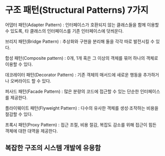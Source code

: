 

# 구조 패턴(Structural Patterns) 7가지

어댑터 패턴(Adapter Pattern)
: 인터페이스가 호환되지 않는 클래스들을 함께 이용할 수 있도록, 타 클래스의 인터페이스를 기존 인터페이스에 덧씌운다.

브리지 패턴(Bridge Pattern)
: 추상화와 구현을 분리해 둘을 각각 따로 발전시킬 수 있다.

합성 패턴(Composite pattern)
: 0개, 1개 혹은 그 이상의 객체를 묶어 하나의 객체로 이용할 수 있다.

데코레이터 패턴(Decorator Pattern)
: 기존 객체의 매서드에 새로운 행동을 추가하거나 오버라이드 할 수 있다.

퍼사드 패턴(Facade Pattern)
: 많은 분량의 코드에 접근할 수 있는 단순한 인터페이스를 제공한다.

플라이웨이트 패턴(Flyweight Pattern)
: 다수의 유사한 객체를 생성·조작하는 비용을 절감할 수 있다.

프록시 패턴(Proxy Pattern)
: 접근 조절, 비용 절감, 복잡도 감소를 위해 접근이 힘든 객체에 대한 대역을 제공한다.




## 복잡한 구조의 시스템 개발에 유용함
